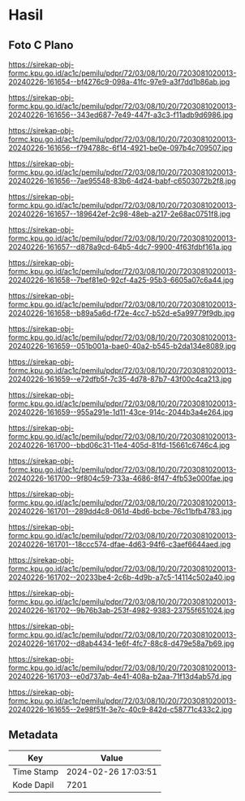 # Hasil

## Foto C Plano

https://sirekap-obj-formc.kpu.go.id/ac1c/pemilu/pdpr/72/03/08/10/20/7203081020013-20240226-161654--bf4276c9-098a-41fc-97e9-a3f7dd1b86ab.jpg

https://sirekap-obj-formc.kpu.go.id/ac1c/pemilu/pdpr/72/03/08/10/20/7203081020013-20240226-161656--343ed687-7e49-447f-a3c3-f11adb9d6986.jpg

https://sirekap-obj-formc.kpu.go.id/ac1c/pemilu/pdpr/72/03/08/10/20/7203081020013-20240226-161656--f794788c-6f14-4921-be0e-097b4c709507.jpg

https://sirekap-obj-formc.kpu.go.id/ac1c/pemilu/pdpr/72/03/08/10/20/7203081020013-20240226-161656--7ae95548-83b6-4d24-babf-c6503072b2f8.jpg

https://sirekap-obj-formc.kpu.go.id/ac1c/pemilu/pdpr/72/03/08/10/20/7203081020013-20240226-161657--189642ef-2c98-48eb-a217-2e68ac0751f8.jpg

https://sirekap-obj-formc.kpu.go.id/ac1c/pemilu/pdpr/72/03/08/10/20/7203081020013-20240226-161657--d878a9cd-64b5-4dc7-9900-4f63fdbf161a.jpg

https://sirekap-obj-formc.kpu.go.id/ac1c/pemilu/pdpr/72/03/08/10/20/7203081020013-20240226-161658--7bef81e0-92cf-4a25-95b3-6605a07c6a44.jpg

https://sirekap-obj-formc.kpu.go.id/ac1c/pemilu/pdpr/72/03/08/10/20/7203081020013-20240226-161658--b89a5a6d-f72e-4cc7-b52d-e5a99779f9db.jpg

https://sirekap-obj-formc.kpu.go.id/ac1c/pemilu/pdpr/72/03/08/10/20/7203081020013-20240226-161659--051b001a-bae0-40a2-b545-b2da134e8089.jpg

https://sirekap-obj-formc.kpu.go.id/ac1c/pemilu/pdpr/72/03/08/10/20/7203081020013-20240226-161659--e72dfb5f-7c35-4d78-87b7-43f00c4ca213.jpg

https://sirekap-obj-formc.kpu.go.id/ac1c/pemilu/pdpr/72/03/08/10/20/7203081020013-20240226-161659--955a291e-1d11-43ce-914c-2044b3a4e264.jpg

https://sirekap-obj-formc.kpu.go.id/ac1c/pemilu/pdpr/72/03/08/10/20/7203081020013-20240226-161700--bbd06c31-11e4-405d-81fd-15661c6746c4.jpg

https://sirekap-obj-formc.kpu.go.id/ac1c/pemilu/pdpr/72/03/08/10/20/7203081020013-20240226-161700--9f804c59-733a-4686-8f47-4fb53e000fae.jpg

https://sirekap-obj-formc.kpu.go.id/ac1c/pemilu/pdpr/72/03/08/10/20/7203081020013-20240226-161701--289dd4c8-061d-4bd6-bcbe-76c11bfb4783.jpg

https://sirekap-obj-formc.kpu.go.id/ac1c/pemilu/pdpr/72/03/08/10/20/7203081020013-20240226-161701--18ccc574-dfae-4d63-94f6-c3aef6644aed.jpg

https://sirekap-obj-formc.kpu.go.id/ac1c/pemilu/pdpr/72/03/08/10/20/7203081020013-20240226-161702--20233be4-2c6b-4d9b-a7c5-14114c502a40.jpg

https://sirekap-obj-formc.kpu.go.id/ac1c/pemilu/pdpr/72/03/08/10/20/7203081020013-20240226-161702--9b76b3ab-253f-4982-9383-23755f651024.jpg

https://sirekap-obj-formc.kpu.go.id/ac1c/pemilu/pdpr/72/03/08/10/20/7203081020013-20240226-161702--d8ab4434-1e6f-4fc7-88c8-d479e58a7b69.jpg

https://sirekap-obj-formc.kpu.go.id/ac1c/pemilu/pdpr/72/03/08/10/20/7203081020013-20240226-161703--e0d737ab-4e41-408a-b2aa-71f13d4ab57d.jpg

https://sirekap-obj-formc.kpu.go.id/ac1c/pemilu/pdpr/72/03/08/10/20/7203081020013-20240226-161655--2e98f51f-3e7c-40c9-842d-c58771c433c2.jpg


## Metadata

| Key        | Value               |
| ---------- | ------------------- |
| Time Stamp | 2024-02-26 17:03:51 |
| Kode Dapil | 7201                |



